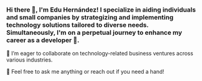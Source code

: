 ### Hi there 👋, I'm Edu Hernández! I specialize in aiding individuals and small companies by strategizing and implementing technology solutions tailored to diverse needs. Simultaneously, I'm on a perpetual journey to enhance my career as a developer 🔭.

👯 I’m eager to collaborate on technology-related business ventures across various industries.

💬 Feel free to ask me anything or reach out if you need a hand!
